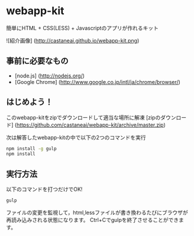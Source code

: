 webapp-kit
============

簡単にHTML + CSS(LESS) + Javascriptのアプリが作れるキット

![紹介画像] (http://castaneai.github.io/webapp-kit.png)

事前に必要なもの
-----------------
- [node.js] (http://nodejs.org/)
- [Google Chrome] (http://www.google.co.jp/intl/ja/chrome/browser/)

はじめよう！
------------------
このwebapp-kitをzipでダウンロードして適当な場所に解凍
[zipのダウンロード] (https://github.com/castaneai/webapp-kit/archive/master.zip)

次は解答したwebapp-kitの中で以下の2つのコマンドを実行

```sh
npm install -g gulp
npm install
```

実行方法
----------
以下のコマンドを打つだけでOK!

```sh
gulp
```

ファイルの変更を監視して，html,lessファイルが書き換わるたびにブラウザが再読み込みされる状態になります。
Ctrl+Cでgulpを終了させることができます。
